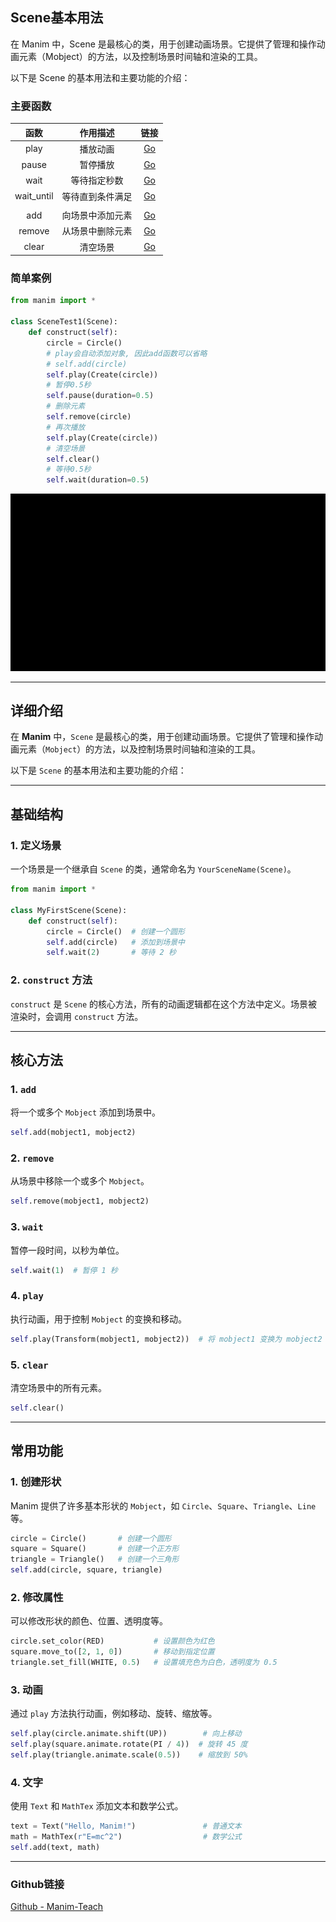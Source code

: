 ## Scene基本用法

在 Manim 中，Scene 是最核心的类，用于创建动画场景。它提供了管理和操作动画元素（Mobject）的方法，以及控制场景时间轴和渲染的工具。

以下是 Scene 的基本用法和主要功能的介绍：

### 主要函数

| 函数 | 作用描述 | 链接 |
|:---:|:---:|:---:|
| play | 播放动画 | [Go](https://docs.manim.community/en/stable/reference/manim.scene.scene.Scene.html#manim.scene.scene.Scene.play) |
| pause | 暂停播放 | [Go](https://docs.manim.community/en/stable/reference/manim.scene.scene.Scene.html#manim.scene.scene.Scene.pause) |
| wait | 等待指定秒数 | [Go](https://docs.manim.community/en/stable/reference/manim.scene.scene.Scene.html#manim.scene.scene.Scene.wait) |
| wait_until | 等待直到条件满足 | [Go](https://docs.manim.community/en/stable/reference/manim.scene.scene.Scene.html#manim.scene.scene.Scene.wait_until) |
|||
| add | 向场景中添加元素 | [Go](https://docs.manim.community/en/stable/reference/manim.scene.scene.Scene.html#manim.scene.scene.Scene.add) |
| remove | 从场景中删除元素 | [Go](https://docs.manim.community/en/stable/reference/manim.scene.scene.Scene.html#manim.scene.scene.Scene.remove) |
| clear | 清空场景 | [Go](https://docs.manim.community/en/stable/reference/manim.scene.scene.Scene.html#manim.scene.scene.Scene.clear) |

### 简单案例

```python
from manim import *

class SceneTest1(Scene):
    def construct(self):
        circle = Circle()
        # play会自动添加对象, 因此add函数可以省略
        # self.add(circle)
        self.play(Create(circle))
        # 暂停0.5秒
        self.pause(duration=0.5)
        # 删除元素
        self.remove(circle)
        # 再次播放
        self.play(Create(circle))
        # 清空场景
        self.clear()
        # 等待0.5秒
        self.wait(duration=0.5)
```

![GIF](../src/media/videos/1.scene_1/1080p60/SceneTest1.gif)

---

## 详细介绍

在 **Manim** 中，`Scene` 是最核心的类，用于创建动画场景。它提供了管理和操作动画元素（`Mobject`）的方法，以及控制场景时间轴和渲染的工具。

以下是 `Scene` 的基本用法和主要功能的介绍：

---

## 基础结构

### 1. 定义场景
一个场景是一个继承自 `Scene` 的类，通常命名为 `YourSceneName(Scene)`。

```python
from manim import *

class MyFirstScene(Scene):
    def construct(self):
        circle = Circle()  # 创建一个圆形
        self.add(circle)   # 添加到场景中
        self.wait(2)       # 等待 2 秒
```

### 2. `construct` 方法
`construct` 是 `Scene` 的核心方法，所有的动画逻辑都在这个方法中定义。场景被渲染时，会调用 `construct` 方法。

---

## 核心方法

### 1. `add`
将一个或多个 `Mobject` 添加到场景中。

```python
self.add(mobject1, mobject2)
```

### 2. `remove`
从场景中移除一个或多个 `Mobject`。

```python
self.remove(mobject1, mobject2)
```

### 3. `wait`
暂停一段时间，以秒为单位。

```python
self.wait(1)  # 暂停 1 秒
```

### 4. `play`
执行动画，用于控制 `Mobject` 的变换和移动。

```python
self.play(Transform(mobject1, mobject2))  # 将 mobject1 变换为 mobject2
```

### 5. `clear`
清空场景中的所有元素。

```python
self.clear()
```

---

## 常用功能

### 1. 创建形状
Manim 提供了许多基本形状的 `Mobject`，如 `Circle`、`Square`、`Triangle`、`Line` 等。

```python
circle = Circle()       # 创建一个圆形
square = Square()       # 创建一个正方形
triangle = Triangle()   # 创建一个三角形
self.add(circle, square, triangle)
```

### 2. 修改属性
可以修改形状的颜色、位置、透明度等。

```python
circle.set_color(RED)           # 设置颜色为红色
square.move_to([2, 1, 0])       # 移动到指定位置
triangle.set_fill(WHITE, 0.5)   # 设置填充色为白色，透明度为 0.5
```

### 3. 动画
通过 `play` 方法执行动画，例如移动、旋转、缩放等。

```python
self.play(circle.animate.shift(UP))        # 向上移动
self.play(square.animate.rotate(PI / 4))  # 旋转 45 度
self.play(triangle.animate.scale(0.5))    # 缩放到 50%
```

### 4. 文字
使用 `Text` 和 `MathTex` 添加文本和数学公式。

```python
text = Text("Hello, Manim!")               # 普通文本
math = MathTex(r"E=mc^2")                  # 数学公式
self.add(text, math)
```

---

### Github链接

[Github - Manim-Teach](https://github.com/caoaolong/manim-teach.git)